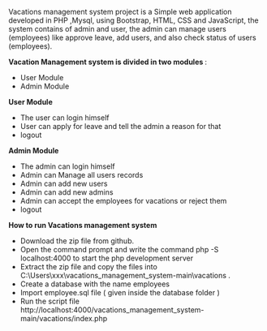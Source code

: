 Vacations management system project is a Simple web application developed in PHP ,Mysql, using Bootstrap, HTML, CSS and JavaScript, the system contains of admin and user, the admin can manage users (employees)  like approve leave, add users, and also check status of users (employees).


<b> Vacation Management system is divided in two modules </b> :

<ul>
  <li>User Module</li>
  <li>Admin Module</li>
  
</ul>

<b> User Module  </b>

<ul>
  <li>The user can login himself</li>
  <li>User can apply for leave and tell the admin a reason for that</li>
  <li> logout </li>
  
</ul>

<b> Admin Module  </b>

<ul>
  <li>The admin can login himself</li>
  <li>Admin can Manage all users records </li>
  <li> Admin can add new users </li>
  <li> Admin can add new admins </li>
  <li>Admin can accept the employees for vacations or reject them </li>
  <li> logout </li>
  
  
</ul>


<b> How to run Vacations management system </b>

<ul>
  
  <li> Download the zip file from github. </li>
 <li> Open the command prompt and write the command php -S localhost:4000 to start the php development server </li>
 <li> Extract the zip file and copy the files  into C:\Users\xxx\vacations_management_system-main\vacations . </li>
 <li> Create a database with the name employees </li>
  <li> Import employee.sql file ( given inside the database folder ) </li>
 <li> Run the script file http://localhost:4000/vacations_management_system-main/vacations/index.php </li>

</ul>
